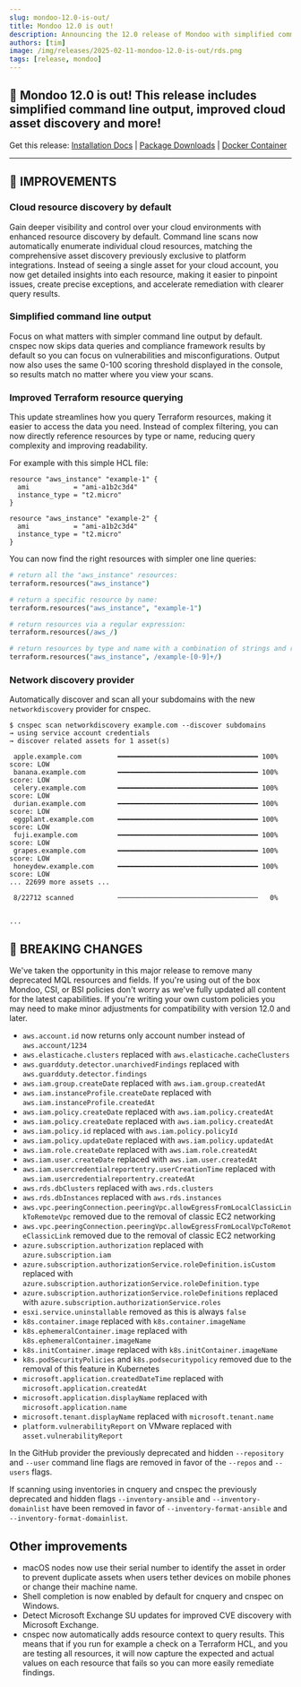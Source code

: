 ```yaml
---
slug: mondoo-12.0-is-out/
title: Mondoo 12.0 is out!
description: Announcing the 12.0 release of Mondoo with simplified command line output, improved cloud asset discovery and more!
authors: [tim]
image: /img/releases/2025-02-11-mondoo-12.0-is-out/rds.png
tags: [release, mondoo]
---
```


## 🥳 Mondoo 12.0 is out! This release includes simplified command line output, improved cloud asset discovery and more!

Get this release: [Installation Docs](https://mondoo.com/docs/cnspec/) | [Package Downloads](https://releases.mondoo.com/cnspec/) | [Docker Container](https://hub.docker.com/r/mondoo/cnspec)

---

## 🧹 IMPROVEMENTS

### Cloud resource discovery by default

Gain deeper visibility and control over your cloud environments with enhanced resource discovery by default. Command line scans now automatically enumerate individual cloud resources, matching the comprehensive asset discovery previously exclusive to platform integrations. Instead of seeing a single asset for your cloud account, you now get detailed insights into each resource, making it easier to pinpoint issues, create precise exceptions, and accelerate remediation with clearer query results.

### Simplified command line output

Focus on what matters with simpler command line output by default. cnspec now skips data queries and compliance framework results by default so you can focus on vulnerabilities and misconfigurations. Output now also uses the same 0-100 scoring threshold displayed in the console, so results match no matter where you view your scans.

### Improved Terraform resource querying

This update streamlines how you query Terraform resources, making it easier to access the data you need. Instead of complex filtering, you can now directly reference resources by type or name, reducing query complexity and improving readability.

For example with this simple HCL file:

```hcl
resource "aws_instance" "example-1" {
  ami           = "ami-a1b2c3d4"
  instance_type = "t2.micro"
}

resource "aws_instance" "example-2" {
  ami           = "ami-a1b2c3d4"
  instance_type = "t2.micro"
}
```

You can now find the right resources with simpler one line queries:

```coffee
# return all the "aws_instance" resources:
terraform.resources("aws_instance")

# return a specific resource by name:
terraform.resources("aws_instance", "example-1")

# return resources via a regular expression:
terraform.resources(/aws_/)

# return resources by type and name with a combination of strings and regular expressions:
terraform.resources("aws_instance", /example-[0-9]+/)
```

### Network discovery provider

Automatically discover and scan all your subdomains with the new `networkdiscovery` provider for cnspec.

```shell
$ cnspec scan networkdiscovery example.com --discover subdomains
→ using service account credentials
→ discover related assets for 1 asset(s)

 apple.example.com         ━━━━━━━━━━━━━━━━━━━━━━━━━━━━━━━━━━━ 100% score: LOW
 banana.example.com        ━━━━━━━━━━━━━━━━━━━━━━━━━━━━━━━━━━━ 100% score: LOW
 celery.example.com        ━━━━━━━━━━━━━━━━━━━━━━━━━━━━━━━━━━━ 100% score: LOW
 durian.example.com        ━━━━━━━━━━━━━━━━━━━━━━━━━━━━━━━━━━━ 100% score: LOW
 eggplant.example.com      ━━━━━━━━━━━━━━━━━━━━━━━━━━━━━━━━━━━ 100% score: LOW
 fuji.example.com          ━━━━━━━━━━━━━━━━━━━━━━━━━━━━━━━━━━━ 100% score: LOW
 grapes.example.com        ━━━━━━━━━━━━━━━━━━━━━━━━━━━━━━━━━━━ 100% score: LOW
 honeydew.example.com      ━━━━━━━━━━━━━━━━━━━━━━━━━━━━━━━━━━━ 100% score: LOW
... 22699 more assets ...

 8/22712 scanned           ───────────────────────────────────   0%


...
```

## 🔨 BREAKING CHANGES

We've taken the opportunity in this major release to remove many deprecated MQL resources and fields. If you're using out of the box Mondoo, CSI, or BSI policies don't worry as we've fully updated all content for the latest capabilities. If you're writing your own custom policies you may need to make minor adjustments for compatibility with version 12.0 and later.

- `aws.account.id` now returns only account number instead of `aws.account/1234`
- `aws.elasticache.clusters` replaced with `aws.elasticache.cacheClusters`
- `aws.guardduty.detector.unarchivedFindings` replaced with `aws.guardduty.detector.findings`
- `aws.iam.group.createDate` replaced with `aws.iam.group.createdAt`
- `aws.iam.instanceProfile.createDate` replaced with `aws.iam.instanceProfile.createdAt`
- `aws.iam.policy.createDate` replaced with `aws.iam.policy.createdAt`
- `aws.iam.policy.createDate` replaced with `aws.iam.policy.createdAt`
- `aws.iam.policy.id` replaced with `aws.iam.policy.policyId`
- `aws.iam.policy.updateDate` replaced with `aws.iam.policy.updatedAt`
- `aws.iam.role.createDate` replaced with `aws.iam.role.createdAt`
- `aws.iam.user.createDate` replaced with `aws.iam.user.createdAt`
- `aws.iam.usercredentialreportentry.userCreationTime` replaced with `aws.iam.usercredentialreportentry.createdAt`
- `aws.rds.dbClusters` replaced with `aws.rds.clusters`
- `aws.rds.dbInstances` replaced with `aws.rds.instances`
- `aws.vpc.peeringConnection.peeringVpc.allowEgressFromLocalClassicLinkToRemoteVpc` removed due to the removal of classic EC2 networking
- `aws.vpc.peeringConnection.peeringVpc.allowEgressFromLocalVpcToRemoteClassicLink` removed due to the removal of classic EC2 networking
- `azure.subscription.authorization` replaced with `azure.subscription.iam`
- `azure.subscription.authorizationService.roleDefinition.isCustom` replaced with `azure.subscription.authorizationService.roleDefinition.type`
- `azure.subscription.authorizationService.roleDefinitions` replaced with `azure.subscription.authorizationService.roles`
- `esxi.service.uninstallable` removed as this is always `false`
- `k8s.container.image` replaced with `k8s.container.imageName`
- `k8s.ephemeralContainer.image` replaced with `k8s.ephemeralContainer.imageName`
- `k8s.initContainer.image` replaced with `k8s.initContainer.imageName`
- `k8s.podSecurityPolicies` and `k8s.podsecuritypolicy` removed due to the removal of this feature in Kubernetes
- `microsoft.application.createdDateTime` replaced with `microsoft.application.createdAt`
- `microsoft.application.displayName` replaced with `microsoft.application.name`
- `microsoft.tenant.displayName` replaced with `microsoft.tenant.name`
- `platform.vulnerabilityReport` on VMware replaced with `asset.vulnerabilityReport`

In the GitHub provider the previously deprecated and hidden `--repository` and `--user` command line flags are removed in favor of the `--repos` and `--users` flags.

If scanning using inventories in cnquery and cnspec the previously deprecated and hidden flags `--inventory-ansible` and `--inventory-domainlist` have been removed in favor of `--inventory-format-ansible` and `--inventory-format-domainlist`.

## Other improvements

- macOS nodes now use their serial number to identify the asset in order to prevent duplicate assets when users tether devices on mobile phones or change their machine name.
- Shell completion is now enabled by default for cnquery and cnspec on Windows.
- Detect Microsoft Exchange SU updates for improved CVE discovery with Microsoft Exchange.
- cnspec now automatically adds resource context to query results. This means that if you run for example a check on a Terraform HCL, and you are testing all resources, it will now capture the expected and actual values on each resource that fails so you can more easily remediate findings.
